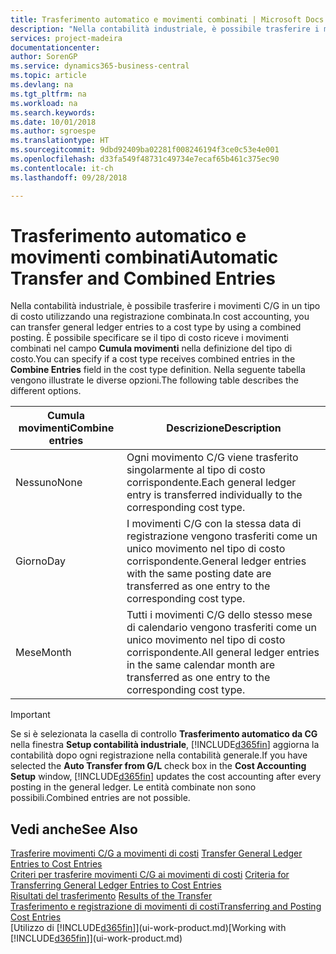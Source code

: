 ```yaml
---
title: Trasferimento automatico e movimenti combinati | Microsoft Docs
description: "Nella contabilità industriale, è possibile trasferire i movimenti C/G in un tipo di costo utilizzando una registrazione combinata. È possibile specificare se il tipo di costo riceve i movimenti combinati nel campo **Cumula movimenti** nella definizione del tipo di costo. Nella seguente tabella vengono illustrate le diverse opzioni."
services: project-madeira
documentationcenter: 
author: SorenGP
ms.service: dynamics365-business-central
ms.topic: article
ms.devlang: na
ms.tgt_pltfrm: na
ms.workload: na
ms.search.keywords: 
ms.date: 10/01/2018
ms.author: sgroespe
ms.translationtype: HT
ms.sourcegitcommit: 9dbd92409ba02281f008246194f3ce0c53e4e001
ms.openlocfilehash: d33fa549f48731c49734e7ecaf65b461c375ec90
ms.contentlocale: it-ch
ms.lasthandoff: 09/28/2018

---
```

# <a name="automatic-transfer-and-combined-entries"></a><span data-ttu-id="26b43-105">Trasferimento automatico e movimenti combinati</span><span class="sxs-lookup"><span data-stu-id="26b43-105">Automatic Transfer and Combined Entries</span></span>
<span data-ttu-id="26b43-106">Nella contabilità industriale, è possibile trasferire i movimenti C/G in un tipo di costo utilizzando una registrazione combinata.</span><span class="sxs-lookup"><span data-stu-id="26b43-106">In cost accounting, you can transfer general ledger entries to a cost type by using a combined posting.</span></span> <span data-ttu-id="26b43-107">È possibile specificare se il tipo di costo riceve i movimenti combinati nel campo **Cumula movimenti** nella definizione del tipo di costo.</span><span class="sxs-lookup"><span data-stu-id="26b43-107">You can specify if a cost type receives combined entries in the **Combine Entries** field in the cost type definition.</span></span> <span data-ttu-id="26b43-108">Nella seguente tabella vengono illustrate le diverse opzioni.</span><span class="sxs-lookup"><span data-stu-id="26b43-108">The following table describes the different options.</span></span>  

|<span data-ttu-id="26b43-109">Cumula movimenti</span><span class="sxs-lookup"><span data-stu-id="26b43-109">Combine entries</span></span>|<span data-ttu-id="26b43-110">Descrizione</span><span class="sxs-lookup"><span data-stu-id="26b43-110">Description</span></span>|  
|---------------------|-----------------|  
|<span data-ttu-id="26b43-111">Nessuno</span><span class="sxs-lookup"><span data-stu-id="26b43-111">None</span></span>|<span data-ttu-id="26b43-112">Ogni movimento C/G viene trasferito singolarmente al tipo di costo corrispondente.</span><span class="sxs-lookup"><span data-stu-id="26b43-112">Each general ledger entry is transferred individually to the corresponding cost type.</span></span>|  
|<span data-ttu-id="26b43-113">Giorno</span><span class="sxs-lookup"><span data-stu-id="26b43-113">Day</span></span>|<span data-ttu-id="26b43-114">I movimenti C/G con la stessa data di registrazione vengono trasferiti come un unico movimento nel tipo di costo corrispondente.</span><span class="sxs-lookup"><span data-stu-id="26b43-114">General ledger entries with the same posting date are transferred as one entry to the corresponding cost type.</span></span>|  
|<span data-ttu-id="26b43-115">Mese</span><span class="sxs-lookup"><span data-stu-id="26b43-115">Month</span></span>|<span data-ttu-id="26b43-116">Tutti i movimenti C/G dello stesso mese di calendario vengono trasferiti come un unico movimento nel tipo di costo corrispondente.</span><span class="sxs-lookup"><span data-stu-id="26b43-116">All general ledger entries in the same calendar month are transferred as one entry to the corresponding cost type.</span></span>|  

> [!IMPORTANT]  
>  <span data-ttu-id="26b43-117">Se si è selezionata la casella di controllo **Trasferimento automatico da CG** nella finestra **Setup contabilità industriale**, [!INCLUDE[d365fin](includes/d365fin_md.md)] aggiorna la contabilità dopo ogni registrazione nella contabilità generale.</span><span class="sxs-lookup"><span data-stu-id="26b43-117">If you have selected the **Auto Transfer from G/L** check box in the **Cost Accounting Setup** window, [!INCLUDE[d365fin](includes/d365fin_md.md)] updates the cost accounting after every posting in the general ledger.</span></span> <span data-ttu-id="26b43-118">Le entità combinate non sono possibili.</span><span class="sxs-lookup"><span data-stu-id="26b43-118">Combined entries are not possible.</span></span>  

## <a name="see-also"></a><span data-ttu-id="26b43-119">Vedi anche</span><span class="sxs-lookup"><span data-stu-id="26b43-119">See Also</span></span>  
 <span data-ttu-id="26b43-120">[Trasferire movimenti C/G a movimenti di costi](finance-how-to-transfer-general-ledger-entries-to-cost-entries.md) </span><span class="sxs-lookup"><span data-stu-id="26b43-120">[Transfer General Ledger Entries to Cost Entries](finance-how-to-transfer-general-ledger-entries-to-cost-entries.md) </span></span>  
 <span data-ttu-id="26b43-121">[Criteri per trasferire movimenti C/G ai movimenti di costi](finance-criteria-for-transferring-general-ledger-entries-to-cost-entries.md) </span><span class="sxs-lookup"><span data-stu-id="26b43-121">[Criteria for Transferring General Ledger Entries to Cost Entries](finance-criteria-for-transferring-general-ledger-entries-to-cost-entries.md) </span></span>  
 <span data-ttu-id="26b43-122">[Risultati del trasferimento](finance-results-of-the-transfer.md) </span><span class="sxs-lookup"><span data-stu-id="26b43-122">[Results of the Transfer](finance-results-of-the-transfer.md) </span></span>  
 [<span data-ttu-id="26b43-123">Trasferimento e registrazione di movimenti di costi</span><span class="sxs-lookup"><span data-stu-id="26b43-123">Transferring and Posting Cost Entries</span></span>](finance-transfer-and-post-cost-entries.md)  
 <span data-ttu-id="26b43-124">[Utilizzo di [!INCLUDE[d365fin](includes/d365fin_md.md)]](ui-work-product.md)</span><span class="sxs-lookup"><span data-stu-id="26b43-124">[Working with [!INCLUDE[d365fin](includes/d365fin_md.md)]](ui-work-product.md)</span></span>

